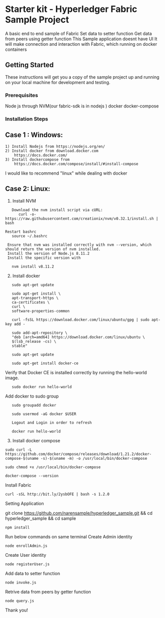 # Starter kit - Hyperledger Fabric Sample Project
 A basic end to end sample of Fabric 
 Set data to setter function
 Get data from peers using getter function
 This Sample application doesnt have UI
 It will make connection and interaction with Fabric, which running on docker containers 

## Getting Started
These instructions will get you a copy of the sample project up and running on your local machine for development and testing.
### Prerequisites
Node js through NVM(our fabric-sdk is in nodejs )
docker
docker-compose
### Installation Steps
## Case 1 : Windows:
 ```
 1) Install Nodejs from https://nodejs.org/en/
 2) Install docker from download.docker.com
     https://docs.docker.com/
 3) Install dockercompose from 
     https://docs.docker.com/compose/install/#install-compose
 
 ```
 I would like to recommend  "linux" while dealing with docker

 ## Case 2: Linux:
 1) Install NVM
  ```
     Download the nvm install script via cURL:
        curl -o- https://raw.githubusercontent.com/creationix/nvm/v0.32.1/install.sh | bash
  ``` 
     
  ```  
  Restart bashrc
     source ~/.bashrc
  ```
     Ensure that nvm was installed correctly with nvm --version, which should return the version of nvm installed.
     Install the version of Node.js 8.11.2
     Install the specific version with 
  ```
     nvm install v8.11.2
  ```
2) Install docker
 ```
    sudo apt-get update
 ``` 
 ```
    sudo apt-get install \
    apt-transport-https \
    ca-certificates \
    curl \
    software-properties-common
 ```
 ```
    curl -fsSL https://download.docker.com/linux/ubuntu/gpg | sudo apt-key add -
 ```
 ```
    sudo add-apt-repository \
    "deb [arch=amd64] https://download.docker.com/linux/ubuntu \
    $(lsb_release -cs) \
    stable"
 ```
 ```
    sudo apt-get update
 ```
 ```
    sudo apt-get install docker-ce  
 ```
Verify that Docker CE is installed correctly by running the hello-world image.
 ``` 
    sudo docker run hello-world
 ```
 Add docker to sudo group
 ```
    sudo groupadd docker

    sudo usermod -aG docker $USER
    
    Logout and Login in order to refresh 

    docker run hello-world
 ```
 
3) Install docker compose

```
sudo curl -L https://github.com/docker/compose/releases/download/1.21.2/docker-compose-$(uname -s)-$(uname -m) -o /usr/local/bin/docker-compose
```
```
sudo chmod +x /usr/local/bin/docker-compose
```
```
docker-compose --version
```
Install Fabric 
```
curl -sSL http://bit.ly/2ysbOFE | bash -s 1.2.0
```

Setting Application

git clone https://github.com/narensample/hyperledger_sample.git && cd hyperledger_sample && cd sample


 ```
npm install
 ```
Run below commands on same terminal
Create Admin identity
  ```
  node enrollAdmin.js
  ```
Create User identity
  ```
  node registerUser.js
  ```
  Add data to setter function
   ```
  node invoke.js
  ```
  Retrive data from peers by getter function
   ```
  node query.js
  ```

Thank you!
